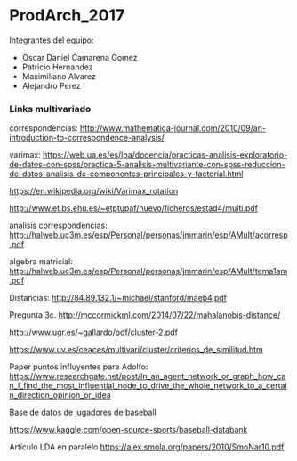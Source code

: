 # ProdArch_2017
Integrantes del equipo: 
* Oscar Daniel Camarena Gomez 
* Patricio Hernandez 
* Maximiliano Alvarez 
* Alejandro Perez

### Links multivariado
correspondencias:
http://www.mathematica-journal.com/2010/09/an-introduction-to-correspondence-analysis/

varimax:
https://web.ua.es/es/lpa/docencia/practicas-analisis-exploratorio-de-datos-con-spss/practica-5-analisis-multivariante-con-spss-reduccion-de-datos-analisis-de-componentes-principales-y-factorial.html

https://en.wikipedia.org/wiki/Varimax_rotation

http://www.et.bs.ehu.es/~etptupaf/nuevo/ficheros/estad4/multi.pdf

analisis correspondencias:
http://halweb.uc3m.es/esp/Personal/personas/jmmarin/esp/AMult/acorresp.pdf

algebra matricial:
http://halweb.uc3m.es/esp/Personal/personas/jmmarin/esp/AMult/tema1am.pdf

Distancias:
http://84.89.132.1/~michael/stanford/maeb4.pdf

Pregunta 3c.
http://mccormickml.com/2014/07/22/mahalanobis-distance/

http://www.ugr.es/~gallardo/pdf/cluster-2.pdf

https://www.uv.es/ceaces/multivari/cluster/criterios_de_similitud.htm

Paper puntos influyentes para Adolfo:
https://www.researchgate.net/post/In_an_agent_network_or_graph_how_can_I_find_the_most_influential_node_to_drive_the_whole_network_to_a_certain_direction_opinion_or_idea


Base de datos de jugadores de baseball

https://www.kaggle.com/open-source-sports/baseball-databank

Artículo LDA en paralelo
https://alex.smola.org/papers/2010/SmoNar10.pdf

